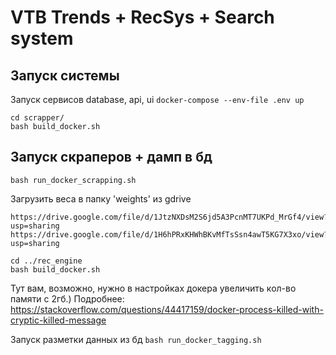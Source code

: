 # VTB Trends + RecSys + Search system

## Запуск системы
Запуск сервисов database, api, ui
```docker-compose --env-file .env up```

```
cd scrapper/
bash build_docker.sh
```

## Запуск скраперов + дамп в бд
```bash run_docker_scrapping.sh```



Загрузить веса в папку 'weights' из gdrive
```
https://drive.google.com/file/d/1JtzNXDsM2S6jd5A3PcnMT7UKPd_MrGf4/view?usp=sharing
https://drive.google.com/file/d/1H6hPRxKHWhBKvMfTsSsn4awT5KG7X3xo/view?usp=sharing
```

```
cd ../rec_engine
bash build_docker.sh
```

Тут вам, возможно, нужно в настройках докера увеличить кол-во памяти с 2гб.)
Подробнее: https://stackoverflow.com/questions/44417159/docker-process-killed-with-cryptic-killed-message

Запуск разметки данных из бд
```bash run_docker_tagging.sh```

